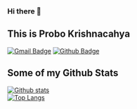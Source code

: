 ### Hi there 👋

<!-- - 🔭 I’m currently working on 
- 🌱 I’m currently learning
- 👯 I’m looking to collaborate on 
- 🤔 I’m looking for help with 
- 💬 Ask me about 
- 📫 How to reach me: 
- 😄 Pronouns: 
- ⚡ Fun fact: -->
## This is Probo Krishnacahya
[![Gmail Badge](https://img.shields.io/badge/-prob.krshn@gmail.com-c14438?style=flat&logo=Gmail&logoColor=white&link=mailto:prob.krshn@gmail.com)](mailto:prob.krshn@gmail.com) 
[![Github Badge](https://img.shields.io/badge/-cahyaa5758-grey?style=flat&logo=github&logoColor=white&link=https://github.com/cahyaa5758/)](https://www.github.com/cahyaa5758/) 
## Some of my Github Stats
[![Github stats](https://github-readme-stats.vercel.app/api?username=cahyaa5758&show_icons=true&include_all_commits=true&theme=tokyonight)](https://github.com/cahyaa5758/github-readme-stats)<br>
[![Top Langs](https://github-readme-stats.vercel.app/api/top-langs/?username=cahyaa5758&layout=compact&langs_count=25&theme=dracula)](https://github.com/cahyaa5758/github-readme-stats)
